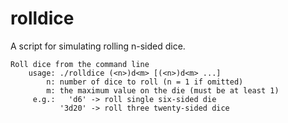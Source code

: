 # rolldice
A script for simulating rolling n-sided dice.

    Roll dice from the command line
        usage: ./rolldice (<n>)d<m> [(<n>)d<m> ...]
            n: number of dice to roll (n = 1 if omitted)
            m: the maximum value on the die (must be at least 1)
         e.g.:   'd6' -> roll single six-sided die
               '3d20' -> roll three twenty-sided dice